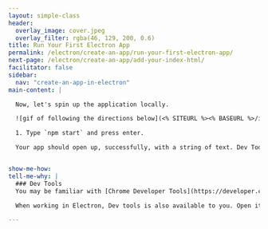 ```yaml
---
layout: simple-class
header:
  overlay_image: cover.jpeg
  overlay_filter: rgba(46, 129, 200, 0.6)
title: Run Your First Electron App
permalink: /electron/create-an-app/run-your-first-electron-app/
next-page: /electron/create-an-app/add-your-index-html/
facilitator: false
sidebar:
  nav: "create-an-app-in-electron"
main-content: |

  Now, let's spin up the application locally.

  ![gif of following the directions below](<% SITEURL %><% BASEURL %>/images/gifs/electron/electron1-run-app.gif)

  1. Type `npm start` and press enter.

  Your app should open up, successfully, with a string of text. Dev Tools will also be open on the right side, due to a setting that we added by default. Quit the app by pressing `Ctrl` + `C` in your Command Line Interface.


show-me-how:
tell-me-why: |
  ### Dev Tools
  You may be familiar with [Chrome Developer Tools](https://developer.chrome.com/devtools) if you've ever built a web page. If you're not, they're a set of tools that allow you to see behind the scenes of what a browser displays, giving you visibility into the HTML, CSS, and Javascript that makes up a web application alongside a number of performance analysis tools.

  When working in Electron, Dev tools is also available to you. Open it at any time by selecting "View" from the top level drop down menu of the application, then clicking "Toggle Developer Tools", or use the shortcuts described in the official documentation.

---
```

